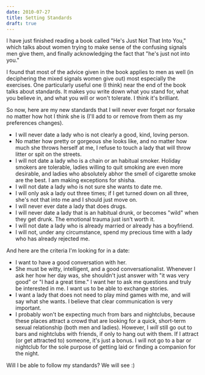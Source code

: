 ```yaml
---
date: 2010-07-27
title: Setting Standards
draft: true
---
```

I have just finished reading a book called "He's Just Not That Into You," which talks about women trying to make sense of the confusing signals men give them, and finally acknowledging the fact that "he's just not into you."

I found that most of the advice given in the book applies to men as well (in deciphering the mixed signals women give out) most especially the exercises. One particularly useful one (I think) near the end of the book talks about standards. It makes you write down what you stand for, what you believe in, and what you will or won't tolerate. I think it's brilliant.

So now, here are my new standards that I will never ever forget nor forsake no matter how hot I think she is (I'll add to or remove from them as my preferences changes).

- I will never date a lady who is not clearly a good, kind, loving person.
- No matter how pretty or gorgeous she looks like, and no matter how much she throws herself at me, I refuse to touch a lady that will throw litter or spit on the streets.
- I will not date a lady who is a chain or an habitual smoker. Holiday smokers are tolerable, ladies willing to quit smoking are even more desirable, and ladies who absolutely abhor the smell of cigarette smoke are the best. I am making exceptions for shisha.
- I will not date a lady who is not sure she wants to date me.
- I will only ask a lady out three times; if I get turned down on all three, she's not that into me and I should just move on.
- I will never ever date a lady that does drugs.
- I will never date a lady that is an habitual drunk, or becomes "wild" when they get drunk. The emotional trauma just isn't worth it.
- I will not date a lady who is already married or already has a boyfriend.
- I will not, under any circumstance, spend my precious time with a lady who has already rejected me.

And here are the criteria I'm looking for in a date:

- I want to have a good conversation with her.
- She must be witty, intelligent, and a good conversationalist. Whenever I ask her how her day was, she shouldn't just answer with "it was very good" or "I had a great time." I want her to ask me questions and truly be interested in me. I want us to be able to exchange stories.
- I want a lady that does not need to play mind games with me, and will say what she wants. I believe that clear communication is very important.
- I probably won't be expecting much from bars and nightclubs, because these places attract a crowd that  are looking for a quick, short-term sexual relationship (both men and ladies). However, I _will_ still go out to bars and nightclubs with friends, if only to hang out with them. If I attract (or get attracted to) someone, it's just a bonus. I will not go to a bar or nightclub for the sole purpose of getting laid or finding a companion for the night.

Will I be able to follow my standards? We will see :)